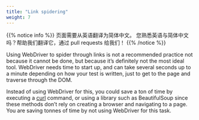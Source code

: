 ```yaml
---
title: "Link spidering"
weight: 7
---
```


{{% notice info %}}
<i class="fas fa-language"></i> 页面需要从英语翻译为简体中文。
您熟悉英语与简体中文吗？帮助我们翻译它，通过 pull requests 给我们！
{{% /notice %}}

Using WebDriver to spider through links
is not a recommended practice not because it cannot be done,
but because it’s definitely not the most ideal tool.
WebDriver needs time to start up,
and can take several seconds up to a minute
depending on how your test is written,
just to get to the page and traverse through the DOM.

Instead of using WebDriver for this,
you could save a ton of time
by executing a [curl](//curl.haxx.se/) command,
or using a library such as BeautifulSoup
since these methods don’t rely
on creating a browser and navigating to a page.
You are saving tonnes of time by not using WebDriver for this task.

